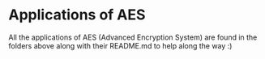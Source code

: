 # Applications of AES

All the applications of AES (Advanced Encryption System) are found in the folders above along with their README.md to help along the way :)